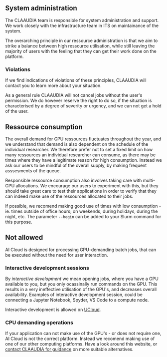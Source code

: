 ## System administration
The CLAAUDIA team is responsible for system administration and support. We work closely with the infrastructure team in ITS on maintainance of the system.

The overarching principle in our ressource administration is that we aim to strike a balance between high ressource utilisation, while still leaving the majority of users with the feeling that they can get their work done on the platform.

### Violations
If we find indications of violations of these principles, CLAAUDIA will contact you to learn more about your situation. 

As a general rule CLAAUDIA will not cancel jobs without the user's permission. We do however reserve the right to do so, if the situation is characterised by a degree of severity or urgency, and we can not get a hold of the user.

## Ressource consumption
The overall demand for GPU ressources fluctuates throughout the year, and we understand that demand is also dependent on the schedule of the individual researcher. We therefore prefer not to set a fixed limit on how many ressources an individual researcher can consume, as there may be times where they have a legitimate reason for high consumption. Instead we ask our users to be mindful of the overall supply, by making frequent asssesments of the queue.

Responsible ressource consumption also involves taking care with multi-GPU allocations. We encourage our users to experiment with this, but they should take great care to test their applications in order to verify that they can indeed make use of the ressources allocated to their jobs.

If possible, we recomend making good use of times with low consumption - ie. times outside of office hours; on weekends, during holidays, during the night, etc. The parameter ```--begin``` can be added to your Slurm command for this purpose.

## Not allowed
AI Cloud is designed for processing GPU-demanding batch jobs, that can be executed without the need for user interaction.

### Interactive development sessions
By *interactive development* we mean opening jobs, where you have a GPU available to you, but you only ocassinally run commands on the GPU. This results in a very ineffective utilisation of the GPU's, and decreases overall availability. Examples of interactive development session, could be connecting a Jupyter Notebook, Spyder, VS Code to a compute node.

Interactive development is allowed on [UCloud](../../ucloud/index.md).

### CPU demanding operations
If your application can not make use of the GPU's - or does not require one, AI Cloud is not the correct platform. Instead we recomend making use of one of our other computing platforms. Have a look around this website, or [contact CLAAUDIA for guidance](https://aau.service-now.com/serviceportal?id=sc_cat_item&sys_id=34e8536083cfc21053711d447daad30a) on more suitable alternatives.
